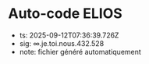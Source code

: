 # Auto-code ELIOS
- ts: 2025-09-12T07:36:39.726Z
- sig: ∞.je.toi.nous.432.528
- note: fichier généré automatiquement